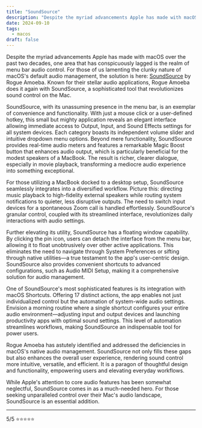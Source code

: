 ```yaml
---
title: "SoundSource"
description: "Despite the myriad advancements Apple has made with macOS over the past two decades, one area that has conspicuously lagged is the realm of menu bar audio control. For those of us lamenting the clunky nature of macOS's default audio management, the solution is here: SoundSource by Rogue Amoeba."
date: 2024-09-10
tags:
  - macos
draft: false
---
```


Despite the myriad advancements Apple has made with macOS over the past two decades, one area that has conspicuously lagged is the realm of menu bar audio control. For those of us lamenting the clunky nature of macOS's default audio management, the solution is here: [SoundSource](https://rogueamoeba.com/soundsource/) by Rogue Amoeba. Known for their stellar audio applications, Rogue Amoeba does it again with SoundSource, a sophisticated tool that revolutionizes sound control on the Mac.

SoundSource, with its unassuming presence in the menu bar, is an exemplar of convenience and functionality. With just a mouse click or a user-defined hotkey, this small but mighty application reveals an elegant interface allowing immediate access to Output, Input, and Sound Effects settings for all system devices. Each category boasts its independent volume slider and intuitive dropdown menu options. Beyond mere functionality, SoundSource provides real-time audio meters and features a remarkable Magic Boost button that enhances audio output, which is particularly beneficial for the modest speakers of a MacBook. The result is richer, clearer dialogue, especially in movie playback, transforming a mediocre audio experience into something exceptional.

For those utilizing a MacBook docked to a desktop setup, SoundSource seamlessly integrates into a diversified workflow. Picture this: directing music playback to high-fidelity external speakers while routing system notifications to quieter, less disruptive outputs. The need to switch input devices for a spontaneous Zoom call is handled effortlessly. SoundSource's granular control, coupled with its streamlined interface, revolutionizes daily interactions with audio settings.

Further elevating its utility, SoundSource has a floating window capability. By clicking the pin icon, users can detach the interface from the menu bar, allowing it to float unobtrusively over other active applications. This eliminates the need to navigate through System Preferences or sifting through native utilities—a true testament to the app's user-centric design. SoundSource also provides convenient shortcuts to advanced configurations, such as Audio MIDI Setup, making it a comprehensive solution for audio management.

One of SoundSource's most sophisticated features is its integration with macOS Shortcuts. Offering 17 distinct actions, the app enables not just individualized control but the automation of system-wide audio settings. Envision a morning routine where a single shortcut configures your entire audio environment—adjusting input and output devices and launching productivity apps with optimal sound settings. This level of automation streamlines workflows, making SoundSource an indispensable tool for power users.

Rogue Amoeba has astutely identified and addressed the deficiencies in macOS's native audio management. SoundSource not only fills these gaps but also enhances the overall user experience, rendering sound control more intuitive, versatile, and efficient. It is a paragon of thoughtful design and functionality, empowering users and elevating everyday workflows.

While Apple's attention to core audio features has been somewhat neglectful, SoundSource comes in as a much-needed hero. For those seeking unparalleled control over their Mac's audio landscape, SoundSource is an essential addition.

---

5/5 ⭐⭐⭐⭐⭐
